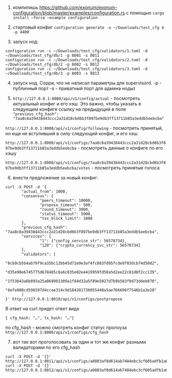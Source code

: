 1. компилишь https://github.com/exonum/exonum-configuration/blob/master/examples/configuration.rs с помощью `cargo install —force —example configuration`

2. стартовый конфиг `configuration generate -o ~/Downloads/test_cfg 4 -p 4400`

3. запуск нод: 
 ```configuration run -c ~/Downloads/test_cfg/validators/0.toml -d ~/Downloads/test_cfg/db/0 -p 8000 -s 8010
configuration run -c ~/Downloads/test_cfg/validators/1.toml -d ~/Downloads/test_cfg/db/1 -p 8001 -s 8011
configuration run -c ~/Downloads/test_cfg/validators/2.toml -d ~/Downloads/test_cfg/db/2 -p 8002 -s 8012
configuration run -c ~/Downloads/test_cfg/validators/3.toml -d ~/Downloads/test_cfg/db/3 -p 8003 -s 8013
```

4. запуск нод. Сорри, что не написал параметры для supervisord. -p - публичный порт
-s - приватный порт для админа ноды)

5. `http://127.0.0.1:8000/api/v1/config/actual` - посмотреть актуальный конфиг и его хэш. Это важно, чтобы указать в следуещем конфиге ссылку на предыдущий в поле `"previous_cfg_hash": "7aa8c6a39438443ccc2a31d28cbd6b3f897be9db3ff13711b85a3eddb5eebcba"`

`http://127.0.0.1:8000/api/v1/config/following` - посмотреть принятый, но еще не вступивший в силу следующий конфиг, и его хэш.

`http://127.0.0.1:8000/api/v1/configs/7aa8c6a39438443ccc2a31d28cbd6b3f897be9db3ff13711b85a3eddb5eebcba` - посмотреть данные о конфиге по его хэшу

`http://127.0.0.1:8000/api/v1/configs/7aa8c6a39438443ccc2a31d28cbd6b3f897be9db3ff13711b85a3eddb5eebcba/votes` - посмотреть принятые голоса

 6. внести предложение за новый конфиг: 
 ```
 curl -X POST -d '{
        "actual_from": 1000,
        "consensus": {
                "peers_timeout": 10000,
                "propose_timeout": 500,
                "round_timeout": 3000,
                "status_timeout": 5000,
                "txs_block_limit": 1000
        },
        "previous_cfg_hash": "7aa8c6a39438443ccc2a31d28cbd6b3f897be9db3ff13711b85a3eddb5eebcba",
        "services": {
                "1": {"config_service_str": 56578734},
                "128": {"crypto_currency_svc_str": 56578734}
        },
        "validators": [
                "8cb9cb5b4ab79f9ca35bc12bb45d72e9e3af4fc883fd95fcde9703dcb74d50d2",
                "d35e90e6745775d678485c6a6c835e02e4419959fd50a5d2ee22c81d8f2cc139",
                "1f53843a6b893a25a068901309a1f84d32a5f89e5027d7b9b503f9d73ddeb070",
                "6efe808cd598397d4ccae314c9d184201736055448a5ae766696f7546b1a3e28"
        ]
}' http://127.0.0.1:8010/api/v1/configs/postpropose
```

В ответ на curl придет ответ вида
```
{ cfg_hash: "…", tx_hash: "…"}
```

по cfg_hash - можно смотреть конфиг статус пропоуза `http://127.0.0.1:8000/api/v1/configs/cfg_hash`

7. вот так вот проголосовать за один и тот же конфиг разными валидаторами по его cfg_hash 
 ```curl -X POST -d '{}' http://127.0.0.1:8010/api/v1/configs/a0803af8d614ab7484ebc3cf605adfb1a600161d905bfa7fb75ca26a543d0e0f/postvote
curl -X POST -d '{}' http://127.0.0.1:8011/api/v1/configs/a0803af8d614ab7484ebc3cf605adfb1a600161d905bfa7fb75ca26a543d0e0f/postvote
curl -X POST -d '{}' http://127.0.0.1:8012/api/v1/configs/a0803af8d614ab7484ebc3cf605adfb1a600161d905bfa7fb75ca26a543d0e0f/postvote
```
